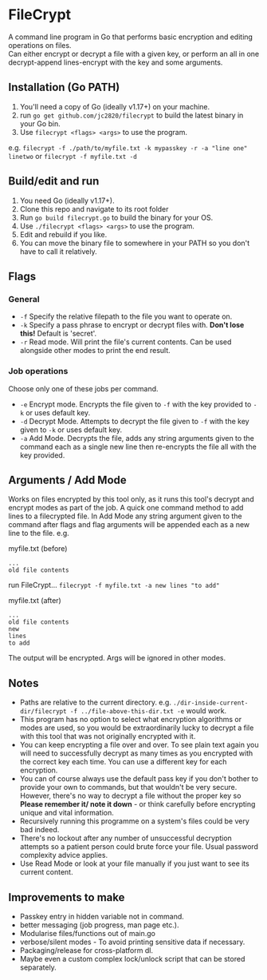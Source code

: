 # FileCrypt
A command line program in Go that performs basic encryption and editing operations on files.  
Can either encrypt or decrypt a file with a given key, or perform an all in one decrypt-append lines-encrypt with the key and some arguments.

## Installation (Go PATH)
1. You'll need a copy of Go (ideally v1.17+) on your machine.
2. run `go get github.com/jc2820/filecrypt` to build the latest binary in your Go bin.
3. Use `filecrypt <flags> <args>` to use the program.

e.g. `filecrypt -f ./path/to/myfile.txt -k mypasskey -r -a "line one" linetwo`
or `filecrypt -f myfile.txt -d`

## Build/edit and run
1. You need Go (ideally v1.17+).
2. Clone this repo and navigate to its root folder
3. Run `go build filecrypt.go` to build the binary for your OS.
4. Use `./filecrypt <flags> <args>` to use the program.
5. Edit and rebuild if you like.
6. You can move the binary file to somewhere in your PATH so you don't have to call it relatively.

## Flags
### General
* `-f` Specify the relative filepath to the file you want to operate on.
* `-k` Specify a pass phrase to encrypt or decrypt files with. **Don't lose this!** Default is 'secret'.
* `-r` Read mode. Will print the file's current contents. Can be used alongside other modes to print the end result.

### Job operations
Choose only one of these jobs per command.
* `-e` Encrypt mode. Encrypts the file given to `-f` with the key provided to `-k` or uses default key.
* `-d` Decrypt Mode. Attempts to decrypt the file given to `-f` with the key given to `-k` or uses default key.
* `-a` Add Mode. Decrypts the file, adds any string arguments given to the command each as a single new line then re-encrypts the file all with the key provided.

## Arguments / Add Mode
Works on files encrypted by this tool only, as it runs this tool's decrypt and encrypt modes as part of the job.
A quick one command method to add lines to a filecrypted file.
In Add Mode any string argument given to the command after flags and flag arguments will be appended each as a new line to the file. e.g.

myfile.txt (before)
```
...
old file contents
```
run FileCrypt...
`filecrypt -f myfile.txt -a new lines "to add"`

myfile.txt (after)
```
...
old file contents
new
lines
to add
```
The output will be encrypted.
Args will be ignored in other modes.

## Notes
- Paths are relative to the current directory. e.g. `./dir-inside-current-dir/filecrypt -f ../file-above-this-dir.txt -e` would work.
- This program has no option to select what encryption algorithms or modes are used, so you would be extraordinarily lucky to decrypt a file with this tool that was not originally encrypted with it.
- You can keep encrypting a file over and over. To see plain text again you will need to successfully decrypt as many times as you encrypted with the correct key each time. You can use a different key for each encryption.
- You can of course always use the default pass key if you don't bother to provide your own to commands, but that wouldn't be very secure. However, there's no way to decrypt a file without the proper key so **Please remember it/ note it down** - or think carefully before encrypting unique and vital information.
- Recursively running this programme on a system's files could be very bad indeed.
- There's no lockout after any number of unsuccessful decryption attempts so a patient person could brute force your file. Usual password complexity advice applies.
- Use Read Mode or look at your file manually if you just want to see its current content.

## Improvements to make
- Passkey entry in hidden variable not in command.
- better messaging (job progress, man page etc.).
- Modularise files/functions out of main.go
- verbose/silent modes - To avoid printing sensitive data if necessary.
- Packaging/release for cross-platform dl.
- Maybe even a custom complex lock/unlock script that can be stored separately.
